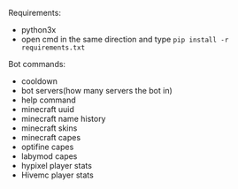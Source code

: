 Requirements:
- python3x
- open cmd in the same direction and type
``pip install -r requirements.txt``

Bot commands:
- cooldown
- bot servers(how many servers the bot in)
- help command
- minecraft uuid
- minecraft name history
- minecraft skins
- minecraft capes
- optifine capes
- labymod capes
- hypixel player stats
- Hivemc player stats
